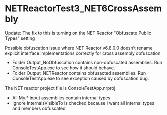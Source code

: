 # NETReactorTest3_NET6CrossAssembly

Update: The fix to this is turning on the NET Reactor "Obfuscate Public Types" setting

Possible obfuscation issue where NET Reactor v6.8.0.0 doesn’t rename explicit interface implementations correctly for cross assembly obfuscation. 
- Folder Output_NoObfuscation contains non-obfuscated assemblies. Run ConsoleTestApp.exe to see how it should behave.
- Folder Output_NETReactor contains obfusacted assemblies. Run ConsoleTestApp.exe to see exception caused by obfuscation bug.

The NET reactor project file is ConsoleTestApp.nrproj
- All My.* input assemblies contain internal types
- Ignore InternalsVisibleTo is checked because I want all internal types and members obfuscated 
